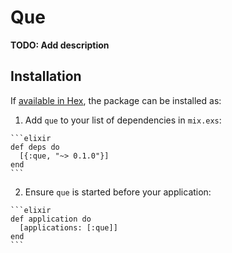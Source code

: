 # Que

**TODO: Add description**

## Installation

If [available in Hex](https://hex.pm/docs/publish), the package can be installed as:

  1. Add `que` to your list of dependencies in `mix.exs`:

    ```elixir
    def deps do
      [{:que, "~> 0.1.0"}]
    end
    ```

  2. Ensure `que` is started before your application:

    ```elixir
    def application do
      [applications: [:que]]
    end
    ```

